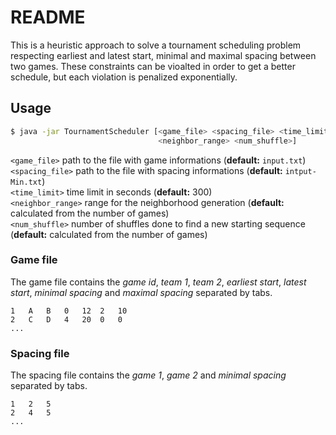 # README

This is a heuristic approach to solve a tournament scheduling problem respecting
earliest and latest start, minimal and maximal spacing between two games.
These constraints can be vioalted in order to get a better schedule, but each
violation is penalized exponentially.

## Usage

```sh
$ java -jar TournamentScheduler [<game_file> <spacing_file> <time_limit>
                                 <neighbor_range> <num_shuffle>]
```

`<game_file>` path to the file with game informations
(**default:** `input.txt`)   
`<spacing_file>` path to the file with spacing informations
(**default:** `intput-Min.txt`)  
`<time_limit>` time limit in seconds
(**default:** 300)   
`<neighbor_range>` range for the neighborhood generation 
(**default:** calculated from the number of games)  
`<num_shuffle>` number of shuffles done to find a new starting sequence 
(**default:** calculated from the number of games) 

### Game file

The game file contains the *game id*, *team 1*, *team 2*, *earliest start*,
*latest start*, *minimal spacing* and *maximal spacing* separated by tabs.

```
1	A	B	0	12	2	10
2	C	D	4	20	0	0
...
```

### Spacing file

The spacing file contains the *game 1*, *game 2* and *minimal spacing* separated
by tabs.

```
1	2	5
2	4	5
...
```


